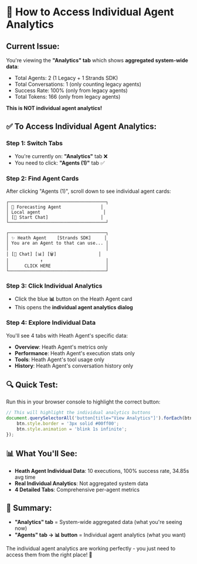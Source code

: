 # 🎯 How to Access Individual Agent Analytics

## Current Issue:
You're viewing the **"Analytics" tab** which shows **aggregated system-wide data**:
- Total Agents: 2 (1 Legacy + 1 Strands SDK)
- Total Conversations: 1 (only counting legacy agents)
- Success Rate: 100% (only from legacy agents)
- Total Tokens: 166 (only from legacy agents)

**This is NOT individual agent analytics!**

## ✅ To Access Individual Agent Analytics:

### Step 1: Switch Tabs
- You're currently on: **"Analytics"** tab ❌
- You need to click: **"Agents (1)"** tab ✅

### Step 2: Find Agent Cards
After clicking "Agents (1)", scroll down to see individual agent cards:

```
┌─────────────────────────────────────┐
│ 🔮 Forecasting Agent               │
│ Local agent                        │
│ [💬 Start Chat]                    │
└─────────────────────────────────────┘

┌─────────────────────────────────────┐
│ ✨ Heath Agent    [Strands SDK]     │
│ You are an Agent to that can use... │
│                                     │
│ [💬 Chat] [📊] [🗑️]                │
│            ↑                        │
│      CLICK HERE                     │
└─────────────────────────────────────┘
```

### Step 3: Click Individual Analytics
- Click the blue **📊** button on the Heath Agent card
- This opens the **individual agent analytics dialog**

### Step 4: Explore Individual Data
You'll see 4 tabs with Heath Agent's specific data:
- **Overview**: Heath Agent's metrics only
- **Performance**: Heath Agent's execution stats only  
- **Tools**: Heath Agent's tool usage only
- **History**: Heath Agent's conversation history only

## 🔍 Quick Test:
Run this in your browser console to highlight the correct button:
```javascript
// This will highlight the individual analytics buttons
document.querySelectorAll('button[title="View Analytics"]').forEach(btn => {
    btn.style.border = '3px solid #00ff00';
    btn.style.animation = 'blink 1s infinite';
});
```

## 📊 What You'll See:
- **Heath Agent Individual Data**: 10 executions, 100% success rate, 34.85s avg time
- **Real Individual Analytics**: Not aggregated system data
- **4 Detailed Tabs**: Comprehensive per-agent metrics

## 🎯 Summary:
- **"Analytics" tab** = System-wide aggregated data (what you're seeing now)
- **"Agents" tab → 📊 button** = Individual agent analytics (what you want)

The individual agent analytics are working perfectly - you just need to access them from the right place! 🎉